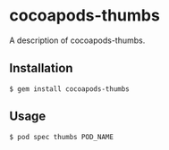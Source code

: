 # cocoapods-thumbs

A description of cocoapods-thumbs.

## Installation

    $ gem install cocoapods-thumbs

## Usage

    $ pod spec thumbs POD_NAME
